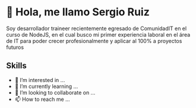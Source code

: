 # 👋 Hola, me llamo Sergio Ruiz

Soy desarrollador traineer recientemente egresado de ComunidadIT en el curso de NodeJS, en el cual busco mi primer experiencia laboral en el área de IT para poder crecer profesionalmente y aplicar al 100% a proyectos futuros

## Skills ##
- 👀 I’m interested in ...
- 🌱 I’m currently learning ...
- 💞️ I’m looking to collaborate on ...
- 📫 How to reach me ...

<!---
sergiorruiz/sergiorruiz is a ✨ special ✨ repository because its `README.md` (this file) appears on your GitHub profile.
You can click the Preview link to take a look at your changes.
--->
